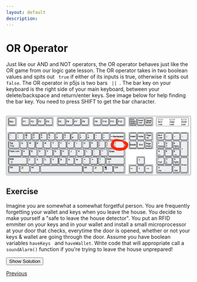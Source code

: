 ```yaml
---
layout: default
description:  
---
```


<!-- Function for hiding code!  -->
<script>
    function myFunction(name) {
      var x = document.getElementById(name);
      if (x.style.display === "none") {
        x.style.display = "block";
      } 
      else if(x.style.display ==="first"){
          x.style.display="none";         
      }
      else {
        x.style.display = "none";
      }
    }    
</script>
<!-- End of scripting functions! -->
<style>
.ui-sortable {
    width: 1000px;
}    
</style>


# OR Operator

Just like our AND and NOT operators, the OR operator behaves just like the OR game from our logic gate lesson. The OR operator takes in two boolean values and spits out <code> true</code> if either of its inputs is true, otherwise it spits out <code> false</code>. The OR operator in p5js is two bars <code> || </code>.  The bar key on your keyboard is the right side of your main keyboard, between your delete/backspace and return/enter keys. See image below for help finding the bar key. You need to press SHIFT to get the bar character. <br><br> 

<img src="../assets/keyboard.png">

## Exercise
Imagine you are somewhat a somewhat forgetful person. You are frequently forgetting your wallet and keys when you leave the house. You decide to make yourself a "safe to leave the house detector". You put an RFID emmiter on your keys and in your wallet and install a small microprocessor at your door that checks, everytime the door is opened, whether or not your keys & wallet are going through the door.  Assume you have boolean variables <code>haveKeys </code> and  <code>haveWallet</code>. Write code that will appropriate call a  <code>soundAlarm()</code> function if you're trying to leave the house unprepared!

<button onClick="myFunction('exKeys')"> Show Solution </button>

<div id='exKeys' style="display:none;" >
<pre><code>
if(!haveKeys || !haveWallet){
    soundAlarm()
}
</code></pre>
</div>

[Previous](./AND.html)
<!-- [Next](./elseif.html) -->
